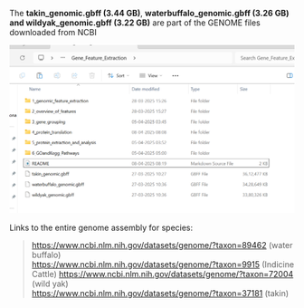 The **takin_genomic.gbff (3.44 GB)**, **waterbuffalo_genomic.gbff (3.26 GB) and wildyak_genomic.gbff (3.22 GB)** are part of the GENOME files downloaded from NCBI

![alt text](image.png)

Links to the entire genome assembly for species: 
> https://www.ncbi.nlm.nih.gov/datasets/genome/?taxon=89462 (water buffalo)  
> https://www.ncbi.nlm.nih.gov/datasets/genome/?taxon=9915 (Indicine Cattle) 
> https://www.ncbi.nlm.nih.gov/datasets/genome/?taxon=72004 (wild yak)  
> https://www.ncbi.nlm.nih.gov/datasets/genome/?taxon=37181 (takin)  

